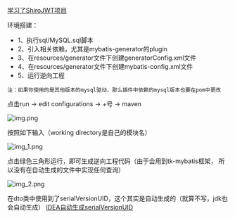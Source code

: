 [学习了ShiroJWT项目](https://github.com/dolyw/ShiroJwt)

环境搭建：
- 1、执行sql/MySQL.sql脚本
- 2、引入相关依赖，尤其是mybatis-generator的plugin
- 3、在resources/generator文件下创建generatorConfig.xml文件
- 4、在resources/generator文件下创建mybatis-config.xml文件
- 5、运行逆向工程

```注：如果你使用的是其他版本的mysql驱动，那么插件中依赖的mysql版本也要在pom中更改```

点击run -> edit configurations -> +号 -> maven

![img.png](img.png)

按照如下输入（working directory是自己的模块名）

![img_1.png](img_1.png)

点击绿色三角形运行，即可生成逆向工程代码（由于会用到tk-mybatis框架，
所以没有在自动生成的文件中实现任何查询）

![img_2.png](img_2.png)

在dto类中使用到了serialVersionUID，这个其实是自动生成的（就算不写，jdk也会自动生成）
[IDEA自动生成serialVersionUID](https://www.jianshu.com/p/5dfa065b7890)